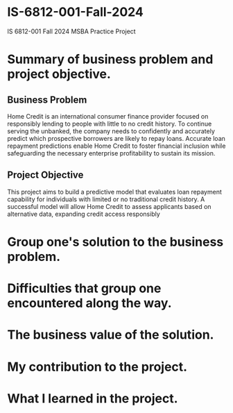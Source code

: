 # IS-6812-001-Fall-2024
IS 6812-001 Fall 2024 MSBA Practice Project

# Summary of business problem and project objective.

## Business Problem
Home Credit is an international consumer finance provider focused on responsibly lending to people with little to no credit history. To continue serving the unbanked, the company needs to confidently and accurately predict which prospective borrowers are likely to repay loans. Accurate loan repayment predictions enable Home Credit to foster financial inclusion while safeguarding the necessary enterprise profitability to sustain its mission.

## Project Objective
This project aims to build a predictive model that evaluates loan repayment capability for individuals with limited or no traditional credit history. A successful model will allow Home Credit to assess applicants based on alternative data, expanding credit access responsibly

# Group one's solution to the business problem.


# Difficulties that group one encountered along the way.

# The business value of the solution.

# My contribution to the project.

# What I learned in the project.
